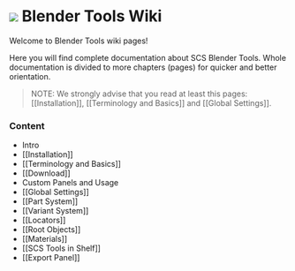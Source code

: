 # ![](https://github.com/SCSSoftware/BlenderTools/blob/master/addon/io_scs_tools/ui/icons/.icon_scs_bt_logo.png?raw=true) Blender Tools Wiki
Welcome to Blender Tools wiki pages!

Here you will find complete documentation about SCS Blender Tools. Whole documentation is divided to more chapters (pages) for quicker and better orientation.

> NOTE: We strongly advise that you read at least this pages: [[Installation]], [[Terminology and Basics]] and [[Global Settings]].

### Content

* Intro
 * [[Installation]]
 * [[Terminology and Basics]]
* [[Download]]
* Custom Panels and Usage
 * [[Global Settings]]
 * [[Part System]]
 * [[Variant System]]
 * [[Locators]]
 * [[Root Objects]]
 * [[Materials]]
 * [[SCS Tools in Shelf]]
 * [[Export Panel]]